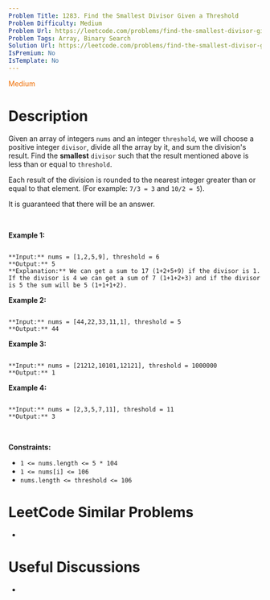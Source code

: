 ```yaml
---
Problem Title: 1283. Find the Smallest Divisor Given a Threshold
Problem Difficulty: Medium
Problem Url: https://leetcode.com/problems/find-the-smallest-divisor-given-a-threshold/
Problem Tags: Array, Binary Search
Solution Url: https://leetcode.com/problems/find-the-smallest-divisor-given-a-threshold/solution/
IsPremium: No
IsTemplate: No
---
```


<span style="color: rgb(239, 108, 0);">Medium</span>

# Description

Given an array of integers `nums` and an integer `threshold`, we will choose a positive integer `divisor`, divide all the array by it, and sum the division's result. Find the **smallest** `divisor` such that the result mentioned above is less than or equal to `threshold`.


Each result of the division is rounded to the nearest integer greater than or equal to that element. (For example: `7/3 = 3` and `10/2 = 5`).


It is guaranteed that there will be an answer.


 


**Example 1:**



```

**Input:** nums = [1,2,5,9], threshold = 6
**Output:** 5
**Explanation:** We can get a sum to 17 (1+2+5+9) if the divisor is 1. 
If the divisor is 4 we can get a sum of 7 (1+1+2+3) and if the divisor is 5 the sum will be 5 (1+1+1+2). 

```

**Example 2:**



```

**Input:** nums = [44,22,33,11,1], threshold = 5
**Output:** 44

```

**Example 3:**



```

**Input:** nums = [21212,10101,12121], threshold = 1000000
**Output:** 1

```

**Example 4:**



```

**Input:** nums = [2,3,5,7,11], threshold = 11
**Output:** 3

```

 


**Constraints:**


* `1 <= nums.length <= 5 * 104`
* `1 <= nums[i] <= 106`
* `nums.length <= threshold <= 106`




# LeetCode Similar Problems

- []()

# Useful Discussions

- []()
